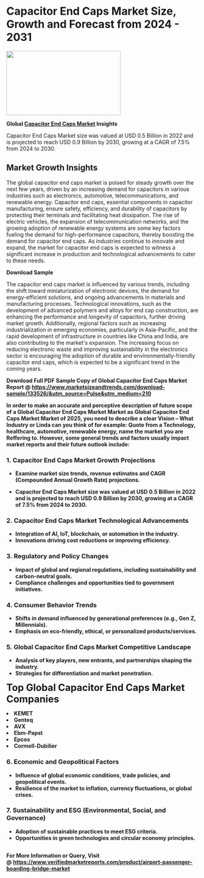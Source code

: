 <H1>Capacitor End Caps Market Size, Growth and Forecast from 2024 - 2031</H1><img class="aligncenter size-medium wp-image-584254" src="https://thirdeyenews.in/wp-content/uploads/2024/09/Global-Market-Research-300x168.jpeg" alt="" width="300" height="168" /><p><strong>Global&nbsp;<a href="https://www.marketsizeandtrends.com/download-sample/133526/&amp;utm_source=Pulse&amp;utm_medium=210">Capacitor End Caps Market</a> Insights</strong></p><p>Capacitor End Caps Market size was valued at USD 0.5 Billion in 2022 and is projected to reach USD 0.9 Billion by 2030, growing at a CAGR of 7.5% from 2024 to 2030.</p><p><h2>Market Growth Insights</h2> <p>The global capacitor end caps market is poised for steady growth over the next few years, driven by an increasing demand for capacitors in various industries such as electronics, automotive, telecommunications, and renewable energy. Capacitor end caps, essential components in capacitor manufacturing, ensure safety, efficiency, and durability of capacitors by protecting their terminals and facilitating heat dissipation. The rise of electric vehicles, the expansion of telecommunication networks, and the growing adoption of renewable energy systems are some key factors fueling the demand for high-performance capacitors, thereby boosting the demand for capacitor end caps. As industries continue to innovate and expand, the market for capacitor end caps is expected to witness a significant increase in production and technological advancements to cater to these needs.</p> <p><strong>Download Sample</strong></p> <p>The capacitor end caps market is influenced by various trends, including the shift toward miniaturization of electronic devices, the demand for energy-efficient solutions, and ongoing advancements in materials and manufacturing processes. Technological innovations, such as the development of advanced polymers and alloys for end cap construction, are enhancing the performance and longevity of capacitors, further driving market growth. Additionally, regional factors such as increasing industrialization in emerging economies, particularly in Asia-Pacific, and the rapid development of infrastructure in countries like China and India, are also contributing to the market's expansion. The increasing focus on reducing electronic waste and improving sustainability in the electronics sector is encouraging the adoption of durable and environmentally-friendly capacitor end caps, which is expected to be a significant trend in the coming years. <p><strong></p><p><span class=""><strong>Download Full PDF Sample Copy of Global Capacitor End Caps Market Report</strong> @ <a href="https://www.marketsizeandtrends.com/download-sample/133526/&amp;utm_source=Pulse&amp;utm_medium=210" target="_blank">https://www.marketsizeandtrends.com/download-sample/133526/&amp;utm_source=Pulse&amp;utm_medium=210</a></span></p><p>In order to make an accurate and perceptive description of future scope of a Global&nbsp;Capacitor End Caps Market Market as Global&nbsp;Capacitor End Caps Market Market of 2025, you need to describe a clear Vision &ndash; What Industry or Linda can you think of for example: Quote from a Technology, healthcare, automotive, renewable energy, name the market you are Reffering to. However, some general trends and factors usually impact market reports and their future outlook include:</p><h3>1.&nbsp;<strong>Capacitor End Caps Market Growth Projections</strong></h3><ul><li>Examine market size trends, revenue estimates and CAGR (Compounded Annual Growth Rate) projections.</li><li><p>Capacitor End Caps Market size was valued at USD 0.5 Billion in 2022 and is projected to reach USD 0.9 Billion by 2030, growing at a CAGR of 7.5% from 2024 to 2030.</p></li></ul><h3>2.&nbsp;<strong>Capacitor End Caps Market Technological Advancements</strong></h3><ul><li>Integration of AI, IoT, blockchain, or automation in the industry.</li><li>Innovations driving cost reductions or improving efficiency.</li></ul><h3>3.&nbsp;<strong>Regulatory and Policy Changes</strong></h3><ul><li>Impact of global and regional regulations, including sustainability and carbon-neutral goals.</li><li>Compliance challenges and opportunities tied to government initiatives.</li></ul><h3>4.&nbsp;<strong>Consumer Behavior Trends</strong></h3><ul><li>Shifts in demand influenced by generational preferences (e.g., Gen Z, Millennials).</li><li>Emphasis on eco-friendly, ethical, or personalized products/services.</li></ul><h3>5.&nbsp;<strong>Global Capacitor End Caps Market Competitive Landscape</strong></h3><ul><li>Analysis of key players, new entrants, and partnerships shaping the industry.</li><li>Strategies for differentiation and market penetration.</li></ul><p data-pm-slice="1 1 []"><span style="color: inherit; font-family: inherit; font-size: 25px;">Top Global Capacitor End Caps Market Companies</span></p><div class="" data-test-id=""><p><li>KEMET</li><li> Genteq</li><li> AVX</li><li> Ebm-Papst</li><li> Epcos</li><li> Cormell-Dubilier</li></p></div><h3>6.&nbsp;<strong>Economic and Geopolitical Factors</strong></h3><ul><li>Influence of global economic conditions, trade policies, and geopolitical events.</li><li>Resilience of the market to inflation, currency fluctuations, or global crises.</li></ul><h3>7.&nbsp;<strong>Sustainability and ESG (Environmental, Social, and Governance)</strong></h3><ul><li>Adoption of sustainable practices to meet ESG criteria.</li><li>Opportunities in green technologies and circular economy principles.</li></ul><h2><strong style="font-size: 14px;">For More Information or Query, Visit @&nbsp;</strong><a style="background-color: #ffffff; font-size: 14px;" href="https://www.marketsizeandtrends.com/report/capacitor-end-caps-market/" target="_blank">https://www.verifiedmarketreports.com/product/airport-passenger-boarding-bridge-market</a></h2>
